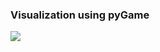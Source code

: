 ### Visualization using pyGame

[![](https://img.youtube.com/vi/nl7okW48JsU/0.jpg)](https://youtu.be/nl7okW48JsU "Visualizer")
